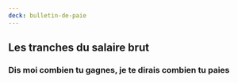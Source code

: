 ```yaml
---
deck: bulletin-de-paie
---
```


## Les tranches du salaire brut

### Dis moi combien tu gagnes, je te dirais combien tu paies

